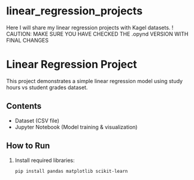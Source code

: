 # linear_regression_projects
Here I will share my linear regression projects with Kagel datasets. 
! CAUTION: MAKE SURE YOU HAVE CHECKED THE .opynd VERSION WITH FINAL CHANGES

# Linear Regression Project
This project demonstrates a simple linear regression model
using study hours vs student grades dataset.

## Contents
- Dataset (CSV file)
- Jupyter Notebook (Model training & visualization)

## How to Run
1. Install required libraries:
   ```bash
   pip install pandas matplotlib scikit-learn

